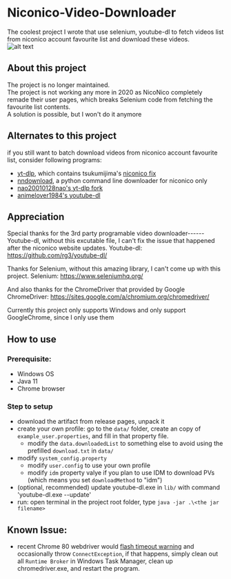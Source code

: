 # Niconico-Video-Downloader

The coolest project I wrote that use selenium, youtube-dl to fetch videos list from niconico account favourite list and download these videos.  
![alt text](https://upload.wikimedia.org/wikipedia/de/c/ce/NicoNicoDouga-Logo-Vector.svg)

## About this project
The project is no longer maintained.  
The project is not working any more in 2020 as NicoNico completely remade their user pages, which breaks Selenium code from fetching the favourite list contents.  
A solution is possible, but I won't do it anymore

## Alternates to this project
if you still want to batch download videos from niconico account favourite list, consider following programs:
- [yt-dlp](https://github.com/yt-dlp/yt-dlp), which contains tsukumijima's [niconico fix](https://github.com/ytdl-org/youtube-dl/pull/23824)
- [nndownload](https://github.com/AlexAplin/nndownload), a python command line downloader for niconico only 
- [nao20010128nao's yt-dlp fork](https://github.com/ytdl-patched/ytdl-patched/tree/ytdlp)
- [animelover1984's youtube-dl](https://github.com/animelover1984/youtube-dl)

## Appreciation 
Special thanks for the 3rd party programable video downloader------Youtube-dl,
without this excutable file, I can't fix the issue that happened after the niconico website updates.
Youtube-dl: https://github.com/rg3/youtube-dl/

Thanks for Selenium, without this amazing library, I can't come up with this project.
Selenium: https://www.seleniumhq.org/

And also thanks for the ChromeDriver that provided by Google
ChromeDriver: https://sites.google.com/a/chromium.org/chromedriver/

Currently this project only supports Windows and only support GoogleChrome, since I only use them

## How to use
### Prerequisite:

 - Windows OS
 - Java 11
 - Chrome browser
 
### Step to setup
 - download the artifact from release pages, unpack it 
 - create your own profile: go to the `data/` folder, create an copy of `example_user.properties`, and fill in that property file. 
   - modify the `data.downloadedList` to something else to avoid using the prefilled `download.txt` in `data/`
 - modify `system_config.property`
   - modify `user.config` to use your own profile
   - modify `idm` property valye if you plan to use IDM to download PVs (which means you set `downloadMethod` to "idm")
 - (optional, recommended) update youtube-dl.exe in `lib/` with command 'youtube-dl.exe --update'
 - run: open terminal in the project root folder, type `java -jar .\<the jar filename>`
 
 ## Known Issue:
 - recent Chrome 80 webdriver would [flash timeout warning](https://stackoverflow.com/questions/60114639/timed-out-receiving-message-from-renderer-0-100-log-messages-using-chromedriver) and occasionally throw `ConnectException`, if that happens, simply clean out all `Runtime Broker` in Windows Task Manager, clean up chromedriver.exe, and restart the program.
